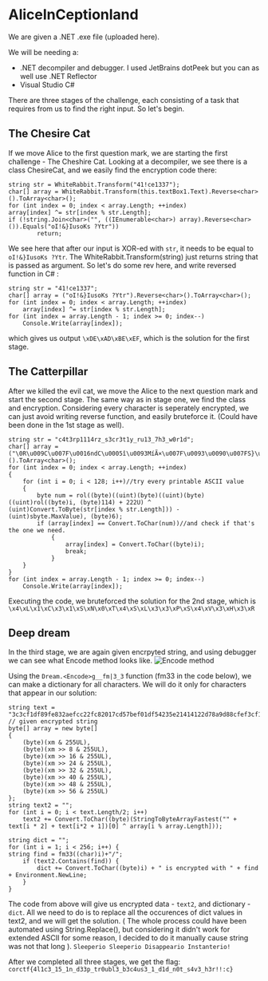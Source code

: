 # AliceInCeptionland



We are given a .NET .exe file (uploaded here). 

We will be needing a:
 - .NET decompiler and debugger. I used JetBrains dotPeek but you can as well use .NET Reflector
 - Visual Studio C#


There are three stages of the challenge, each consisting of a task that requires from us to find the right input. So let's begin.

## The Chesire Cat
If we move Alice to the first question mark, we are starting the first challenge - The Cheshire Cat.  Looking at a decompiler, we see there is a class ChesireCat, and we easily find the encryption code there:

    string str = WhiteRabbit.Transform("41!ce1337");
    char[] array = WhiteRabbit.Transform(this.textBox1.Text).Reverse<char>().ToArray<char>();
    for (int index = 0; index < array.Length; ++index)
	array[index] ^= str[index % str.Length];
	if (!string.Join<char>("", ((IEnumerable<char>) array).Reverse<char>()).Equals("oI!&}IusoKs ?Ytr"))
            return;

We see here that after our input is XOR-ed with `str`, it needs to be equal to `oI!&}IusoKs ?Ytr`. The WhiteRabbit.Transform(string) just returns string that is passed as argument. So let's do some rev here, and write reversed function in C# :

    string str = "41!ce1337";
    char[] array = ("oI!&}IusoKs ?Ytr").Reverse<char>().ToArray<char>();
    for (int index = 0; index < array.Length; ++index)
	    array[index] ^= str[index % str.Length];
    for (int index = array.Length - 1; index >= 0; index--)
	    Console.Write(array[index]);
which gives us output `\xDE\xAD\xBE\xEF`, which is the solution for the first stage.

## The Catterpillar
After we killed the evil cat, we move the Alice to the next question mark and start the second stage. The same way as in stage one, we find the class and encryption. Considering every character is seperately encrypted, we can just avoid writing reverse function, and easily bruteforce it. (Could have been done in the 1st stage as well). 

    string str = "c4t3rp1114rz_s3cr3t1y_ru13_7h3_w0r1d";
    char[] array = ("\0R\u009C\u007F\u0016ndC\u0005î\u0093MíÃ×\u007F\u0093\u0090\u007FS}\u00AD\u0093)ÿÃ\f0\u0093g/\u0003\u0093+Ã¶\0Rt\u007F\u0016\u0087dC\aî\u0093píÃ8\u007F\u0093\u0093\u007FSz\u00AD\u0093ÇÿÃÓ0\u0093\u0086/\u0003q").Reverse<char>().ToArray<char>();
    for (int index = 0; index < array.Length; ++index)
    {
	    for (int i = 0; i < 128; i++)//try every printable ASCII value
	    {
		    byte num = rol((byte)((uint)(byte)((uint)(byte)((uint)rol((byte)i, (byte)114) + 222U) ^ (uint)Convert.ToByte(str[index % str.Length])) - (uint)sbyte.MaxValue), (byte)6);
		    if (array[index] == Convert.ToChar(num))//and check if that's the one we need.
				{
				    array[index] = Convert.ToChar((byte)i);
				    break;
				}
	    }
    }
    for (int index = array.Length - 1; index >= 0; index--)
	    Console.Write(array[index]); 
Executing the code, we bruteforced the solution for the 2nd stage, which is `\x4\xL\x1\xC\x3\x1\xS\xN\x0\xT\x4\xS\xL\x3\x3\xP\xS\x4\xV\x3\xH\x3\xR` 

##  Deep dream
In the third stage, we are again given encrpyted string, and using debugger we can see what Encode method looks like. ![Encode method](https://i.ibb.co/VQqwDKB/Screenshot-2021-08-23-041225.png)

Using the `Dream.<Encode>g__fm|3_3` function (fm33 in the code below), we can make a dictionary for all characters. We will do it only for characters that appear in our solution:

	string text = "3c3cf1df89fe832aefcc22fc82017cd57bef01df54235e21414122d78a9d88cfef3cf10c829ee32ae4ef01dfa1951cd51b7b22fc82433ef7ef418cdf8a9d802101ef64f9a495268fef18d52882324f217b1bd64b82017cd57bef01df255288f7593922712c958029e7efccdf081f8808a6efd5287595f821482822f6cb95f821cceff4695495268fefe72ad7821a67ae0060ad"; // given encrypted string
    byte[] array = new byte[]
    {
	    (byte)(xm & 255UL),
	    (byte)(xm >> 8 & 255UL),
	    (byte)(xm >> 16 & 255UL),
	    (byte)(xm >> 24 & 255UL),
	    (byte)(xm >> 32 & 255UL),
	    (byte)(xm >> 40 & 255UL),
	    (byte)(xm >> 48 & 255UL),
	    (byte)(xm >> 56 & 255UL)
    };
    string text2 = "";
    for (int i = 0; i < text.Length/2; i++)
	    text2 += Convert.ToChar((byte)(StringToByteArrayFastest("" + text[i * 2] + text[i*2 + 1])[0] ^ array[i % array.Length]));
    
    string dict = "";
    for (int i = 1; i < 256; i++) {
	string find = fm33((char)i)+"/";
    	if (text2.Contains(find)) {
    		dict += Convert.ToChar((byte)i) + " is encrypted with " + find + Environment.NewLine;
		}
    }
The code from above will give us encrypted data - `text2`, and dictionary - `dict`. All we need to do is to replace all the occurences of dict values in text2, and we will get the solution. ( The whole process could have been automated using String.Replace(), but considering it didn't work for extended ASCII for some reason, I decided to do it manually cause string was not that long ). 
`Sleeperio Sleeperio Disappeario Instanterio!`

After we completed all three stages, we get the flag: `corctf{4l1c3_15_1n_d33p_tr0ubl3_b3c4us3_1_d1d_n0t_s4v3_h3r!!:c}`
